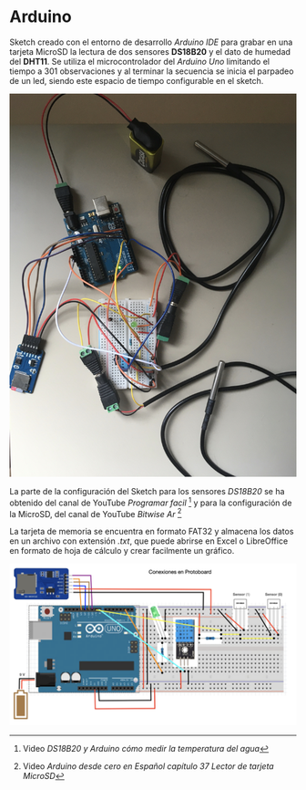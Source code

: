 # Arduino
Sketch creado con el entorno de desarrollo *Arduino IDE* para grabar en una tarjeta MicroSD la lectura de dos sensores **DS18B20** y el dato de humedad del **DHT11**. Se utiliza el microcontrolador del *Arduino Uno* limitando el tiempo a 301 observaciones y al terminar la secuencia se inicia el parpadeo de un led, siendo este espacio de tiempo configurable en el sketch.  
    
![Fig. Foto del prototipo](https://github.com/juanselastra/Arduino/blob/master/Docs/IMG_01.jpg?raw=true "Foto del prototipo")  
  
  
La parte de la configuración del Sketch para los sensores *DS18B20* se ha obtenido del canal de YouTube *Programar facil* [^1] y para la configuración de la MicroSD, del canal de YouTube *Bitwise Ar* [^2]  
  
[^1]: Video *DS18B20 y Arduino cómo medir la temperatura del agua*  
[^2]: Video *Arduino desde cero en Español capítulo 37 Lector de tarjeta MicroSD*  
  
La tarjeta de memoria se encuentra en formato FAT32 y almacena los datos en un archivo con extensión *.txt*, que puede abrirse en Excel o LibreOffice en formato de hoja de cálculo y crear facilmente un gráfico.  
  
![Fig. Esquema gráfico del prototipo](https://github.com/juanselastra/Arduino/blob/master/Docs/ConexProtoboard.png?raw=true "Esquema gráfico del prototipo")  
  
